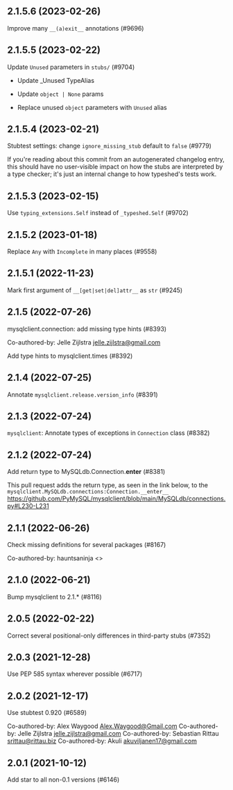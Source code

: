 ## 2.1.5.6 (2023-02-26)

Improve many `__(a)exit__` annotations (#9696)

## 2.1.5.5 (2023-02-22)

Update `Unused` parameters in `stubs/` (#9704)

* Update _Unused TypeAlias

* Update `object | None` params

* Replace unused `object` parameters with `Unused` alias

## 2.1.5.4 (2023-02-21)

Stubtest settings: change `ignore_missing_stub` default to `false` (#9779)

If you're reading about this commit from an autogenerated changelog entry, this should have no user-visible impact on how the stubs are interpreted by a type checker; it's just an internal change to how typeshed's tests work.

## 2.1.5.3 (2023-02-15)

Use `typing_extensions.Self` instead of `_typeshed.Self` (#9702)

## 2.1.5.2 (2023-01-18)

Replace `Any` with `Incomplete` in many places (#9558)

## 2.1.5.1 (2022-11-23)

Mark first argument of `__[get|set|del]attr__` as `str` (#9245)

## 2.1.5 (2022-07-26)

mysqlclient.connection: add missing type hints (#8393)

Co-authored-by: Jelle Zijlstra <jelle.zijlstra@gmail.com>

Add type hints to mysqlclient.times (#8392)

## 2.1.4 (2022-07-25)

Annotate `mysqlclient.release.version_info` (#8391)

## 2.1.3 (2022-07-24)

`mysqlclient`: Annotate types of exceptions in `Connection` class (#8382)

## 2.1.2 (2022-07-24)

Add return type to MySQLdb.Connection.__enter__ (#8381)

This pull request adds the return type, as seen in the link below, to the `mysqlclient.MySQLdb.connections:Connection.__enter__`
https://github.com/PyMySQL/mysqlclient/blob/main/MySQLdb/connections.py#L230-L231

## 2.1.1 (2022-06-26)

Check missing definitions for several packages (#8167)

Co-authored-by: hauntsaninja <>

## 2.1.0 (2022-06-21)

Bump mysqlclient to 2.1.* (#8116)

## 2.0.5 (2022-02-22)

Correct several positional-only differences in third-party stubs (#7352)

## 2.0.3 (2021-12-28)

Use PEP 585 syntax wherever possible (#6717)

## 2.0.2 (2021-12-17)

Use stubtest 0.920 (#6589)

Co-authored-by: Alex Waygood <Alex.Waygood@Gmail.com>
Co-authored-by: Jelle Zijlstra <jelle.zijlstra@gmail.com>
Co-authored-by: Sebastian Rittau <srittau@rittau.biz>
Co-authored-by: Akuli <akuviljanen17@gmail.com>

## 2.0.1 (2021-10-12)

Add star to all non-0.1 versions (#6146)


